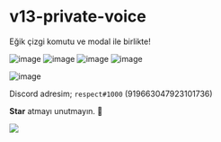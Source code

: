 # v13-private-voice

Eğik çizgi komutu ve modal ile birlikte!

![image](https://user-images.githubusercontent.com/79569914/161393531-a2a8316a-574a-4674-9256-fafee82a248f.png)
![image](https://user-images.githubusercontent.com/79569914/161393628-6c0d19e9-84d0-452c-8743-c82aef13bb0c.png)
![image](https://user-images.githubusercontent.com/79569914/161393645-41bd7d57-8fc4-4e92-a8a3-2be6e7e06e40.png)
![image](https://user-images.githubusercontent.com/79569914/161393543-9ab99146-1661-4197-82c9-d1a1d9a333d8.png)

![image](https://user-images.githubusercontent.com/79569914/161393655-56a43560-5757-4ddf-801d-bc5fac6eca9a.png)

Discord adresim; `respect#1000` (919663047923101736)

**Star** atmayı unutmayın. 🌟

![](https://komarev.com/ghpvc/?username=respect0&color=dc143c)
